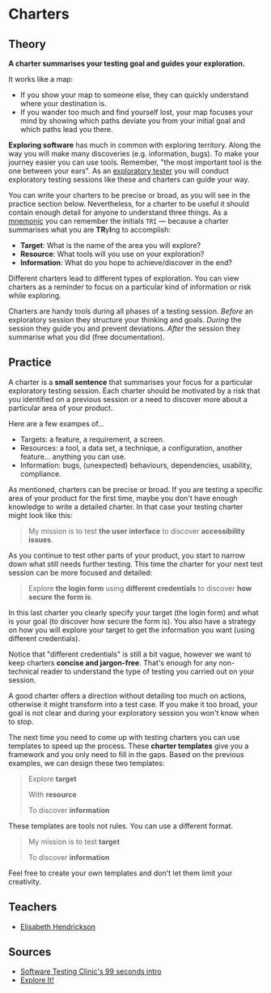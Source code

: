 # Charters

## Theory

**A charter summarises your testing goal and guides your exploration.**

It works like a map:

- If you show your map to someone else, they can quickly understand where your destination is.
- If you wander too much and find yourself lost, your map focuses your mind by showing which paths deviate you from your initial goal and which paths lead you there.

**Exploring software** has much in common with exploring territory. Along the way you will make many discoveries (e.g. information, bugs). To make your journey easier you can use tools. Remember, "the most important tool is the one between your ears". As an [exploratory tester](/roles/exploration-tester.md) you will conduct exploratory testing sessions like these and charters can guide your way.

You can write your charters to be precise or broad, as you will see in the practice section below. Nevertheless, for a charter to be useful it should contain enough detail for anyone to understand three things. As a [mnemonic](/tools/mnemonics.md) you can remember the initials `TRI` — because a charter summarises what you are **TR**y**I**ng to accomplish:

- **Target**: What is the name of the area you will explore?
- **Resource**: What tools will you use on your exploration?
- **Information**: What do you hope to achieve/discover in the end?

Different charters lead to different types of exploration. You can view charters as a reminder to focus on a particular kind of information or risk while exploring.

Charters are handy tools during all phases of a testing session. *Before* an exploratory session they structure your thinking and goals. *During* the session they guide you and prevent deviations. *After* the session they summarise what you did (free documentation).

## Practice

A charter is a **small sentence** that summarises your focus for a particular exploratory testing session. Each charter should be motivated by a risk that you identified on a previous session or a need to discover more about a particular area of your product.

Here are a few exampes of...

- Targets: a feature, a requirement, a screen.
- Resources: a tool, a data set, a technique, a configuration, another feature… anything you can use.
- Information: bugs, (unexpected) behaviours, dependencies, usability, compliance.

As mentioned, charters can be precise or broad. If you are testing a specific area of your product for the first time, maybe you don't have enough knowledge to write a detailed charter. In that case your testing charter might look like this:

> My mission is to test **the user interface** to discover **accessibility issues**.

As you continue to test other parts of your product, you start to narrow down what still needs further testing. This time the charter for your next test session can be more focused and detailed:

> Explore **the login form** using **different credentials** to discover **how secure the form is**.

In this last charter you clearly specify your target (the login form) and what is your goal (to discover how secure the form is). You also have a strategy on how you will explore your target to get the information you want (using different credentials).

Notice that "different credentials" is still a bit vague, however we want to keep charters **concise and jargon-free**. That's enough for any non-technical reader to understand the type of testing you carried out on your session.

A good charter offers a direction without detailing too much on actions, otherwise it might transform into a test case. If you make it too broad, your goal is not clear and during your exploratory session you won't know when to stop.

The next time you need to come up with testing charters you can use templates to speed up the process. These **charter templates** give you a framework and you only need to fill in the gaps. Based on the previous examples, we can design these two templates:

> Explore **target**
>
> With **resource**
>
> To discover **information**

These templates are tools not rules. You can use a different format.

> My mission is to test **target**
>
> To discover **information**

Feel free to create your own templates and don't let them limit your creativity.

## Teachers

- [Elisabeth Hendrickson](http://testobsessed.com/about/)

## Sources

- [Software Testing Clinic's 99 seconds intro](https://dojo.ministryoftesting.com/lessons/99-second-introduction-to-charters)
- [Explore It!](http://amzn.to/2zIjYFl)
